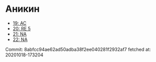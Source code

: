 # Аникин
- [19: AC](19.md)
- [20: RE 5](20.md)
- [21: NA](21.md)
- [22: NA](22.md)

Commit: 8abfcc94ae62ad50adba38f2ee040281f2932af7
 fetched at: 20201018-173204
